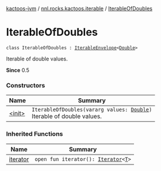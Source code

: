[kactoos-jvm](../../index.md) / [nnl.rocks.kactoos.iterable](../index.md) / [IterableOfDoubles](./index.md)

# IterableOfDoubles

`class IterableOfDoubles : `[`IterableEnvelope`](../-iterable-envelope/index.md)`<`[`Double`](https://kotlinlang.org/api/latest/jvm/stdlib/kotlin/-double/index.html)`>`

Iterable of double values.

**Since**
0.5

### Constructors

| Name | Summary |
|---|---|
| [&lt;init&gt;](-init-.md) | `IterableOfDoubles(vararg values: `[`Double`](https://kotlinlang.org/api/latest/jvm/stdlib/kotlin/-double/index.html)`)`<br>Iterable of double values. |

### Inherited Functions

| Name | Summary |
|---|---|
| [iterator](../-iterable-envelope/iterator.md) | `open fun iterator(): `[`Iterator`](https://kotlinlang.org/api/latest/jvm/stdlib/kotlin.collections/-iterator/index.html)`<`[`T`](../-iterable-envelope/index.md#T)`>` |
